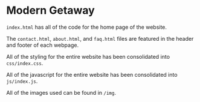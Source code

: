 # Modern Getaway

`index.html` has all of the code for the home page of the website.

The `contact.html`, `about.html`, and `faq.html` files are featured in the header and footer of each webpage.

All of the styling for the entire website has been consolidated into `css/index.css`.

All of the javascript for the entire website has been consolidated into `js/index.js`.

All of the images used can be found in `/img`.
